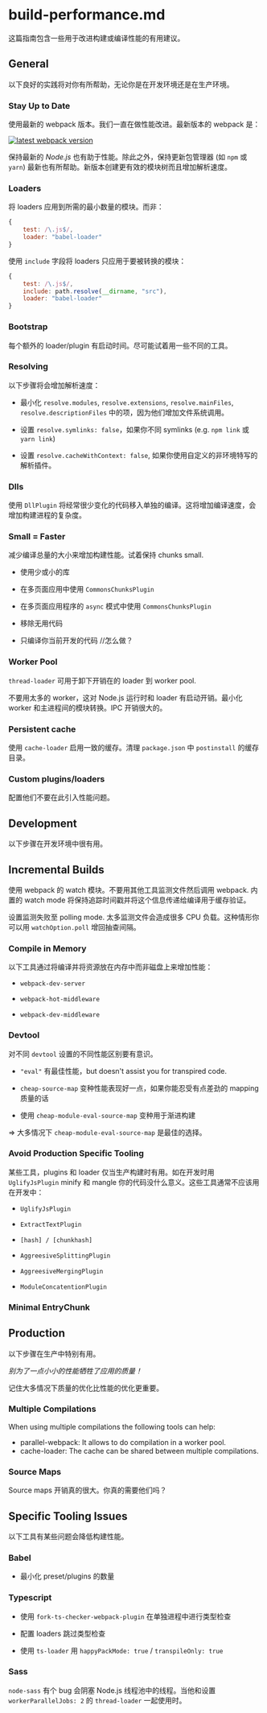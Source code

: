 # build-performance.md

这篇指南包含一些用于改进构建或编译性能的有用建议。

## General

以下良好的实践将对你有所帮助，无论你是在开发环境还是在生产环境。

### Stay Up to Date

使用最新的 webpack 版本。我们一直在做性能改进。最新版本的 webpack 是：

[![latest webpack version](https://img.shields.io/npm/v/webpack.svg?label=webpack&style=flat-square&maxAge=3600)](https://github.com/webpack/webpack/releases)

保持最新的 *Node.js* 也有助于性能。除此之外，保持更新包管理器 (如 `npm` 或 `yarn`) 最新也有所帮助。新版本创建更有效的模块树而且增加解析速度。

### Loaders

将 loaders 应用到所需的最小数量的模块。而非：

```js
{
    test: /\.js$/,
    loader: "babel-loader"
}
```

使用 `include` 字段将 loaders 只应用于要被转换的模块：

```js
{
    test: /\.js$/,
    include: path.resolve(__dirname, "src"),
    loader: "babel-loader"
}
```

### Bootstrap

每个额外的 loader/plugin 有启动时间。尽可能试着用一些不同的工具。

### Resolving

以下步骤将会增加解析速度：

- 最小化 `resolve.modules`, `resolve.extensions`, `resolve.mainFiles`, `resolve.descriptionFiles` 中的项，因为他们增加文件系统调用。

- 设置 `resolve.symlinks: false`，如果你不同 symlinks (e.g. `npm link` 或 `yarn link`)

- 设置 `resolve.cacheWithContext: false`, 如果你使用自定义的非环境特写的解析插件。

### Dlls

使用 `DllPlugin` 将经常很少变化的代码移入单独的编译。这将增加编译速度，会增加构建进程的复杂度。

### Small = Faster

减少编译总量的大小来增加构建性能。试着保持 chunks small.

- 使用少或小的库

- 在多页面应用中使用 `CommonsChunksPlugin`

- 在多页面应用程序的 `async` 模式中使用 `CommonsChunksPlugin`

- 移除无用代码

- 只编译你当前开发的代码 //怎么做？

### Worker Pool

`thread-loader` 可用于卸下开销在的 loader 到 worker pool.

不要用太多的 worker，这对 Node.js 运行时和 loader 有启动开销。最小化 worker 和主进程间的模块转换。IPC 开销很大的。

### Persistent cache

使用 `cache-loader` 启用一致的缓存。清理 `package.json` 中 `postinstall` 的缓存目录。

### Custom plugins/loaders

配置他们不要在此引入性能问题。

## Development

以下步骤在开发环境中很有用。

## Incremental Builds

使用 webpack 的 watch 模块。不要用其他工具监测文件然后调用 webpack. 内置的 watch mode 将保持追踪时间戳并将这个信息传递给编译用于缓存验证。

设置监测失败至 polling mode. 太多监测文件会造成很多 CPU 负载。这种情形你可以用 `watchOption.poll` 增回抽查间隔。

### Compile in Memory

以下工具通过将编译并将资源放在内存中而非磁盘上来增加性能：

- `webpack-dev-server`

- `webpack-hot-middleware`

- `webpack-dev-middleware`

### Devtool

对不同 `devtool` 设置的不同性能区别要有意识。

- `"eval"` 有最佳性能，but doesn't assist you for transpired code.

- `cheap-source-map` 变种性能表现好一点，如果你能忍受有点差劲的 mapping 质量的话

- 使用 `cheap-module-eval-source-map` 变种用于渐进构建

=> 大多情况下 `cheap-module-eval-source-map` 是最佳的选择。

### Avoid Production Specific Tooling

某些工具，plugins 和 loader 仅当生产构建时有用。如在开发时用 `UglifyJsPlugin` minify 和 mangle 你的代码没什么意义。这些工具通常不应该用在开发中：

- `UglifyJsPlugin`

- `ExtractTextPlugin`

- `[hash] / [chunkhash]`

- `AggreesiveSplittingPlugin`

- `AggreesiveMergingPlugin`

- `ModuleConcatentionPlugin`

### Minimal EntryChunk

## Production

以下步骤在生产中特别有用。

*别为了一点小小的性能牺牲了应用的质量！*

记住大多情况下质量的优化比性能的优化更重要。

### Multiple Compilations

When using multiple compilations the following tools can help:

- parallel-webpack: It allows to do compilation in a worker pool.
- cache-loader: The cache can be shared between multiple compilations.

### Source Maps

Source maps 开销真的很大。你真的需要他们吗？

## Specific Tooling Issues

以下工具有某些问题会降低构建性能。

### Babel

- 最小化 preset/plugins 的数量

### Typescript

- 使用 `fork-ts-checker-webpack-plugin` 在单独进程中进行类型检查

- 配置 loaders 跳过类型检查

- 使用 `ts-loader` 用 `happyPackMode: true` / `transpileOnly: true`

### Sass

`node-sass` 有个 bug 会阴塞 Node.js 线程池中的线程。当他和设置 `workerParallelJobs: 2` 的 `thread-loader` 一起使用时。

